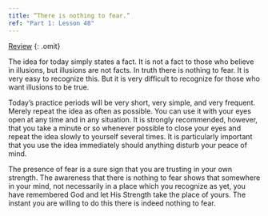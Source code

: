 ```yaml
---
title: “There is nothing to fear.”
ref: "Part 1: Lesson 48"
---
```


<a class="hide-review" href="/acim/workbook/l060/#l048">Review</a>
{: .omit}

The idea for today simply states a fact. It is not a fact to those who
believe in illusions, but illusions are not facts. In truth there is
nothing to fear. It is very easy to recognize this. But it is very
difficult to recognize for those who want illusions to be true.

Today’s practice periods will be very short, very simple, and very
frequent. Merely repeat the idea as often as possible. You can use it
with your eyes open at any time and in any situation. It is strongly
recommended, however, that you take a minute or so whenever possible to
close your eyes and repeat the idea slowly to yourself several times. It
is particularly important that you use the idea immediately should
anything disturb your peace of mind.

The presence of fear is a sure sign that you are trusting in your own
strength. The awareness that there is nothing to fear shows that
somewhere in your mind, not necessarily in a place which you recognize
as yet, you have remembered God and let His Strength take the place of
yours. The instant you are willing to do this there is indeed nothing to
fear.

